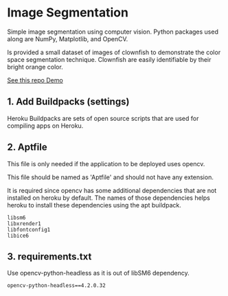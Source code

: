 # Image Segmentation
Simple image segmentation using computer vision. Python packages used along are NumPy, Matplotlib, and OpenCV.

Is provided a small dataset of images of clownfish to demonstrate the color space segmentation technique. Clownfish are easily identifiable by their bright orange color.

[See this repo Demo](https://img-seg-1782.herokuapp.com/)


## 1. Add Buildpacks (settings)
Heroku Buildpacks are sets of open source scripts that are used for compiling apps on Heroku.

## 2. Aptfile
This file is only needed if the application to be deployed uses opencv.

This file should be named as 'Aptfile' and should not have any extension.

It is required since opencv has some additional dependencies that are not installed on heroku by default. The names of those dependencies helps heroku to install these dependencies using the apt buildpack.

~~~
libsm6
libxrender1
libfontconfig1
libice6
~~~


## 3. requirements.txt
Use opencv-python-headless as it is out of libSM6 dependency.
~~~
opencv-python-headless==4.2.0.32
~~~

